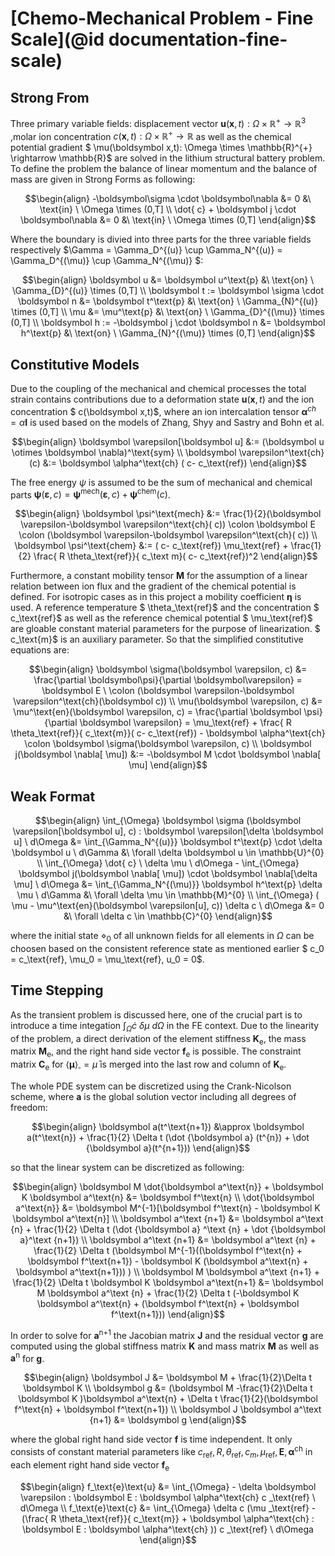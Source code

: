 # [Chemo-Mechanical Problem - Fine Scale](@id documentation-fine-scale)

## Strong From

Three primary variable fields: displacement vector $\boldsymbol u(\boldsymbol x,t): \Omega \times \mathbb{R}^{+} \rightarrow \mathbb{R}^{3}$
,molar ion concentration $c(\boldsymbol x,t): \Omega \times \mathbb{R}^{+} \rightarrow \mathbb{R}$
as well as the chemical potential gradient $ \mu(\boldsymbol x,t): \Omega \times \mathbb{R}^{+} \rightarrow \mathbb{R}$
are solved in the lithium structural battery problem.
To define the problem the balance of linear momentum and the balance of mass are given in Strong Forms as following:

```math
\begin{align}
-\boldsymbol\sigma \cdot \boldsymbol\nabla &= 0
&\
\text{in} \ \Omega \times (0,T]
\\
\dot{ c} + \boldsymbol j \cdot \boldsymbol\nabla &= 0
&\
\text{in} \ \Omega \times (0,T]
\end{align}
```

Where the boundary is divied into three parts for the three variable fields respectively
$\Gamma = \Gamma_D^{(u)} \cup \Gamma_N^{(u)} = \Gamma_D^{(\mu)} \cup \Gamma_N^{(\mu)} $:


```math
\begin{align}
\boldsymbol u &= \boldsymbol u^\text{p}
&\
\text{on} \ \Gamma_{D}^{(u)} \times (0,T]
\\
\boldsymbol t := \boldsymbol \sigma \cdot \boldsymbol n &= \boldsymbol t^\text{p}
&\
\text{on} \ \Gamma_{N}^{(u)} \times (0,T]
\\
 \mu &=  \mu^\text{p}
&\
\text{on} \ \Gamma_{D}^{(\mu)} \times (0,T]
\\
\boldsymbol h := -\boldsymbol j \cdot \boldsymbol n &= \boldsymbol h^\text{p}
&\
\text{on} \ \Gamma_{N}^{(\mu)} \times (0,T]
\end{align}
```

## Constitutive Models
Due to the coupling of the mechanical and chemical processes the total strain contains contributions due to a deformation state $\boldsymbol u(\boldsymbol x,t)$
and the ion concentration $ c(\boldsymbol x,t)$, where an ion intercalation tensor $\boldsymbol \alpha^{ch} =  \alpha \boldsymbol I$ is used based on the models of Zhang, Shyy and Sastry and Bohn et al.

```math
\begin{align}
\boldsymbol \varepsilon[\boldsymbol u] &:= (\boldsymbol u \otimes \boldsymbol \nabla)^\text{sym}
\\
\boldsymbol \varepsilon^\text{ch}(c) &:= \boldsymbol \alpha^\text{ch} ( c- c_\text{ref})
\end{align}
```
The free energy $\psi$ is assumed to be the sum of mechanical and chemical parts
$\boldsymbol \psi (\boldsymbol \varepsilon, c) = \boldsymbol \psi^\text{mech}(\boldsymbol \varepsilon, c) + \boldsymbol \psi^\text{chem}( c)$.

```math
\begin{align}
\boldsymbol \psi^\text{mech} &:= \frac{1}{2}(\boldsymbol \varepsilon-\boldsymbol \varepsilon^\text{ch}( c)) \colon \boldsymbol E \colon (\boldsymbol \varepsilon-\boldsymbol \varepsilon^\text{ch}( c))
\\
\boldsymbol \psi^\text{chem} &:= ( c- c_\text{ref}) \mu_\text{ref} + \frac{1}{2} \frac{ R  \theta_\text{ref}}{ c_\text m}( c- c_\text{ref})^2
\end{align}
```

Furthermore, a constant mobility tensor $\boldsymbol M$ for the assumption of a linear relation between ion flux and the gradient of
the chemical potential is defined. For isotropic cases as in this project a mobility coefficient $\boldsymbol \eta$ is used.
A reference temperature $ \theta_\text{ref}$ and the concentration $ c_\text{ref}$ as well as the reference chemical potential $ \mu_\text{ref}$ are gloable constant material parameters for the purpose of linearization. $ c_\text{m}$ is an auxiliary parameter.
So that the simplified constitutive equations are:

```math
\begin{align}
    \boldsymbol \sigma(\boldsymbol \varepsilon, c) &= \frac{\partial \boldsymbol\psi}{\partial \boldsymbol\varepsilon} = \boldsymbol E \ \colon (\boldsymbol \varepsilon-\boldsymbol \varepsilon^\text{ch}(\boldsymbol c))
\\
    \mu(\boldsymbol \varepsilon, c) &=  \mu^\text{en}(\boldsymbol \varepsilon, c) = \frac{\partial \boldsymbol \psi}{\partial \boldsymbol \varepsilon} =  \mu_\text{ref} + \frac{ R  \theta_\text{ref}}{ c_\text{m}}( c- c_\text{ref}) - \boldsymbol \alpha^\text{ch} \colon \boldsymbol \sigma(\boldsymbol \varepsilon, c)
\\
    \boldsymbol j(\boldsymbol \nabla[ \mu]) &:= -\boldsymbol M \cdot \boldsymbol \nabla[ \mu]
\end{align}
```

## Weak Format

```math
\begin{align}
\int_{\Omega} \boldsymbol \sigma (\boldsymbol \varepsilon[\boldsymbol u], c) : \boldsymbol \varepsilon[\delta \boldsymbol u] \ d\Omega  &=  \int_{\Gamma_N^{(u)}} \boldsymbol t^\text{p} \cdot \delta \boldsymbol u \ d\Gamma
&\
\forall \delta \boldsymbol u \in \mathbb{U}^{0}
\\
\int_{\Omega} \dot{ c} \ \delta  \mu \ d\Omega - \int_{\Omega} \boldsymbol j(\boldsymbol \nabla[ \mu]) \cdot \boldsymbol \nabla[\delta  \mu] \ d\Omega
&=  \int_{\Gamma_N^{(\mu)}} \boldsymbol h^\text{p} \delta  \mu \ d\Gamma
&\
\forall \delta  \mu \in \mathbb{M}^{0}
\\
\int_{\Omega} ( \mu -  \mu^\text{en}(\boldsymbol \varepsilon[u],  c)) \delta  c \ d\Omega
&= 0
&\
\forall \delta  c \in \mathbb{C}^{0}
\end{align}
```
where the initial state $\diamond_{0}$ of all unknown fields for all elements in $\Omega$ can be choosen based on the consistent reference state as mentioned earlier $ c_0 =  c_\text{ref},  \mu_0 = \mu_\text{ref},  u_0 = 0$.

## Time Stepping

As the transient problem is discussed here, one of the crucial part is to introduce a time integation $\int_{\Omega} \dot{ c} \ \delta  \mu \ d\Omega$ in the FE context. Due to the linearity of the problem, a direct derivation of the element stiffness $\boldsymbol K_\text{e}$, the mass matrix $\boldsymbol M_\text{e}$, and the right hand side vector  $\boldsymbol f_\text{e}$ is possible. The constraint matrix $\boldsymbol C_\text{e}$ for $\langle \boldsymbol \mu\rangle _{\square} = \bar{ \mu}$ is merged into the last row and column of $\boldsymbol K_\text{e}$. 

The whole PDE system can be discretized using the Crank-Nicolson scheme, where $\boldsymbol a$ is the global solution vector including all degrees of freedom:
```math
\begin{align}
\boldsymbol a(t^\text{n+1}) &\approx \boldsymbol a(t^\text{n}) + \frac{1}{2} \Delta t (\dot {\boldsymbol a} (t^{n}) + \dot {\boldsymbol a}(t^{n+1}))
\end{align}
```
so that the linear system can be discretized as following:
```math
\begin{align}
\boldsymbol M \dot{\boldsymbol a^\text{n}} + \boldsymbol K \boldsymbol a^\text{n} &= \boldsymbol f^\text{n}
\\
\dot{\boldsymbol a^\text{n}} &= \boldsymbol M^{-1}[\boldsymbol f^\text{n} - \boldsymbol K \boldsymbol a^\text{n}]
\\
\boldsymbol a^\text {n+1} &= \boldsymbol a^\text {n} + \frac{1}{2} \Delta t (\dot {\boldsymbol a} ^\text {n} + \dot {\boldsymbol a}^\text {n+1})
\\
\boldsymbol a^\text {n+1} &= \boldsymbol a^\text {n} + \frac{1}{2} \Delta t (\boldsymbol M^{-1}((\boldsymbol f^\text{n} + \boldsymbol f^\text{n+1})  - \boldsymbol K (\boldsymbol a^\text{n} + \boldsymbol a^\text{n+1})) )
\\
\boldsymbol M \boldsymbol a^\text {n+1} + \frac{1}{2} \Delta t \boldsymbol K \boldsymbol a^\text{n+1} &= \boldsymbol M \boldsymbol a^\text {n} + \frac{1}{2} \Delta t (-\boldsymbol K \boldsymbol a^\text{n} + (\boldsymbol f^\text{n} + \boldsymbol f^\text{n+1}))
\end{align}
```
In order to solve for $\boldsymbol a^\text{n+1}$ the Jacobian matrix $\boldsymbol J$ and the residual vector $\boldsymbol g$ are computed using the global stiffness matrix $\boldsymbol K$ and mass matrix $\boldsymbol M$ as well as $\boldsymbol a^\text{n}$ for $\boldsymbol g$.
```math
\begin{align}
\boldsymbol J &= \boldsymbol M + \frac{1}{2}\Delta t \boldsymbol K
\\
\boldsymbol g &= (\boldsymbol M -\frac{1}{2}\Delta t \boldsymbol K )\boldsymbol a^\text{n} + \Delta t \frac{1}{2}(\boldsymbol f^\text{n} + \boldsymbol f^\text{n+1})
\\
\boldsymbol J \boldsymbol a^\text {n+1} &= \boldsymbol g
\end{align}
```
where the global right hand side vector $\boldsymbol f$ is time independent. It only consists of constant material parameters like $c _\text{ref}, R, \theta_\text{ref}, c_m, \mu _\text{ref}, \boldsymbol E, \boldsymbol \alpha^\text{ch}$ in each element right hand side vector $\boldsymbol f_\text{e}$

```math
\begin{align}
f_\text{e}\text{u} &= \int_{\Omega} - \delta \boldsymbol \varepsilon : \boldsymbol E : \boldsymbol \alpha^\text{ch} c _\text{ref} \ d\Omega  
\\
f_\text{e}\text{c} &= \int_{\Omega} \delta c (\mu _\text{ref} - (\frac{ R  \theta_\text{ref}}{ c_\text{m}} + \boldsymbol \alpha^\text{ch} : \boldsymbol E : \boldsymbol \alpha^\text{ch} ))   c _\text{ref} \ d\Omega
\end{align}
```
